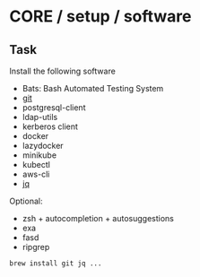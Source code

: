 # CORE / setup / software


## Task
Install the following software
- Bats: Bash Automated Testing System
- [git]()
- postgresql-client
- ldap-utils
- kerberos client
- docker
- lazydocker
- minikube
- kubectl
- aws-cli
- [jq](https://stedolan.github.io/jq/)



Optional:
- zsh + autocompletion + autosuggestions
- exa
- fasd
- ripgrep

```
brew install git jq ...

```
